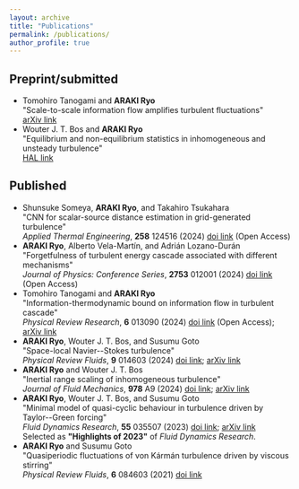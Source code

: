 ```yaml
---
layout: archive
title: "Publications"
permalink: /publications/
author_profile: true
---
```


<!--
{% if site.author.googlescholar %}
  <div class="wordwrap">You can also find my articles on <a href="{{site.author.googlescholar}}">my Google Scholar profile</a>.</div>
{% endif %}

{% include base_path %}

{% for post in site.publications reversed %}
  {% include archive-single.html %}
{% endfor %}
 -->

## Preprint/submitted

- Tomohiro Tanogami and **ARAKI Ryo** \
  "Scale-to-scale information flow amplifies turbulent fluctuations" \
  [arXiv link](https://arxiv.org/abs/2408.03635)
- Wouter J. T. Bos and **ARAKI Ryo** \
  "Equilibrium and non-equilibrium statistics in inhomogeneous and unsteady turbulence" \
  [HAL link](https://hal.science/hal-04967602)


## Published

- Shunsuke Someya, **ARAKI Ryo**, and Takahiro Tsukahara \
  "CNN for scalar-source distance estimation in grid-generated turbulence" \
  _Applied Thermal Engineering_, **258** 124516 (2024) [doi link](https://doi.org/10.1016/j.applthermaleng.2024.124516) (Open Access)
- **ARAKI Ryo**, Alberto Vela-Martı́n, and Adrián Lozano-Durán \
  "Forgetfulness of turbulent energy cascade associated with different mechanisms" \
  _Journal of Physics: Conference Series_, **2753** 012001 (2024) [doi link](https://dx.doi.org/10.1088/1742-6596/2753/1/012001) (Open Access)
- Tomohiro Tanogami and **ARAKI Ryo** \
  "Information-thermodynamic bound on information flow in turbulent cascade" \
  _Physical Review Research_, **6** 013090 (2024) [doi link](https://doi.org/10.1103/PhysRevResearch.6.013090) (Open Access); [arXiv link](https://arxiv.org/abs/2206.11163)
- **ARAKI Ryo**, Wouter J. T. Bos, and Susumu Goto \
  "Space-local Navier--Stokes turbulence" \
  _Physical Review Fluids_, **9** 014603 (2024) [doi link](https://doi.org/10.1103/PhysRevFluids.9.014603);  [arXiv link](https://arxiv.org/abs/2308.07255)
- **ARAKI Ryo** and Wouter J. T. Bos \
  "Inertial range scaling of inhomogeneous turbulence" \
  _Journal of Fluid Mechanics_, **978** A9 (2024) [doi link](https://doi.org/10.1017/jfm.2023.940); [arXiv link](https://arxiv.org/abs/2210.14516)
- **ARAKI Ryo**, Wouter J. T. Bos, and Susumu Goto \
  "Minimal model of quasi-cyclic behaviour in turbulence driven by Taylor--Green forcing" \
  _Fluid Dynamics Research_, **55** 035507 (2023) [doi link](https://doi.org/10.1088/1873-7005/acdff7); [arXiv link](https://arxiv.org/abs/2112.03417) \
  Selected as **"Highlights of 2023"** of _Fluid Dynamics Research_.
- **ARAKI Ryo** and Susumu Goto  \
  "Quasiperiodic fluctuations of von Kármán turbulence driven by viscous stirring" \
  _Physical Review Fluids_, **6** 084603 (2021) [doi link](https://doi.org/10.1103/PhysRevFluids.6.084603)
